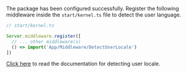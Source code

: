 The package has been configured successfully. Register the following middleware inside the `start/kernel.ts` file to detect the user language.

```ts
// start/kernel.ts

Server.middleware.register([
  // ... other middleware(s)
  () => import('App/Middleware/DetectUserLocale')
])
```

[Click here](https://docs.adonisjs.com/guides/i18n#detecting-user-locale) to read the documentation for detecting user locale.
